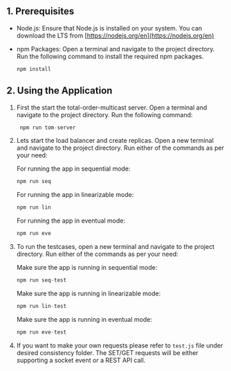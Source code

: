 ## 1. Prerequisites

- Node.js: Ensure that Node.js is installed on your system. You can download the LTS from [https://nodejs.org/en](https://nodejs.org/en)

- npm Packages: Open a terminal and navigate to the project directory. Run the following command to install the required npm packages.

  ```js
  npm install
  ```

## 2. Using the Application

1. First the start the total-order-multicast server. Open a terminal and navigate to the project directory. Run the following command:

   ```js
    npm run tom-server
   ```

2. Lets start the load balancer and create replicas. Open a new terminal and navigate to the project directory. Run either of the commands as per your need:

   For running the app in sequential mode:

   ```js
   npm run seq
   ```

   For running the app in linearizable mode:

   ```js
   npm run lin
   ```

   For running the app in eventual mode:

   ```js
   npm run eve
   ```

3. To run the testcases, open a new terminal and navigate to the project directory. Run either of the commands as per your need:

   Make sure the app is running in sequential mode:

   ```js
   npm run seq-test
   ```

   Make sure the app is running in linearizable mode:

   ```js
   npm run lin-test
   ```

   Make sure the app is running in eventual mode:

   ```js
   npm run eve-test
   ```

4. If you want to make your own requests please refer to `test.js` file under desired consistency folder. The SET/GET requests will be either supporting a socket event or a REST API call.
